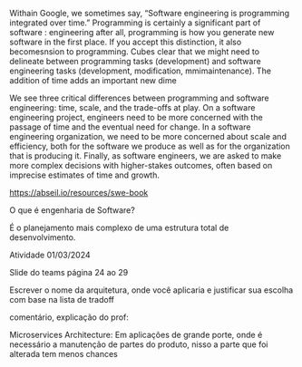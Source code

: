 Withain Google, we sometimes say, “Software engineering is programming integrated over time.” Programming is certainly a significant part of software : engineering after all, programming is how you generate new software in the first place. If you accept this distinction, it also becomesnsion to programming. Cubes clear that we might need to delineate between programming tasks (development) and software engineering tasks (development, modification, mmimaintenance). The addition of time adds an important new dime

We see three critical differences between programming and software engineering: time, scale, and the trade-offs at play. On a software engineering project, engineers need to be more concerned with the passage of time and the eventual need for change. In a software engineering organization, we need to be more concerned about scale and efficiency, both for the software we produce as well as for the organization that is producing it. Finally, as software engineers, we are asked to make more complex decisions with higher-stakes outcomes, often based on imprecise estimates of time and growth.

https://abseil.io/resources/swe-book


O que é engenharia de Software?

É o planejamento mais complexo de uma estrutura total de desenvolvimento.





Atividade 01/03/2024 

Slide do teams página 24 ao 29

Escrever o nome da arquitetura, onde você aplicaria e justificar sua escolha com base na lista de tradoff

comentário, explicação do prof:



Microservices Architecture: Em aplicações de grande porte, onde é necessário a manutenção de partes do produto, nisso a parte que foi alterada tem menos chances











